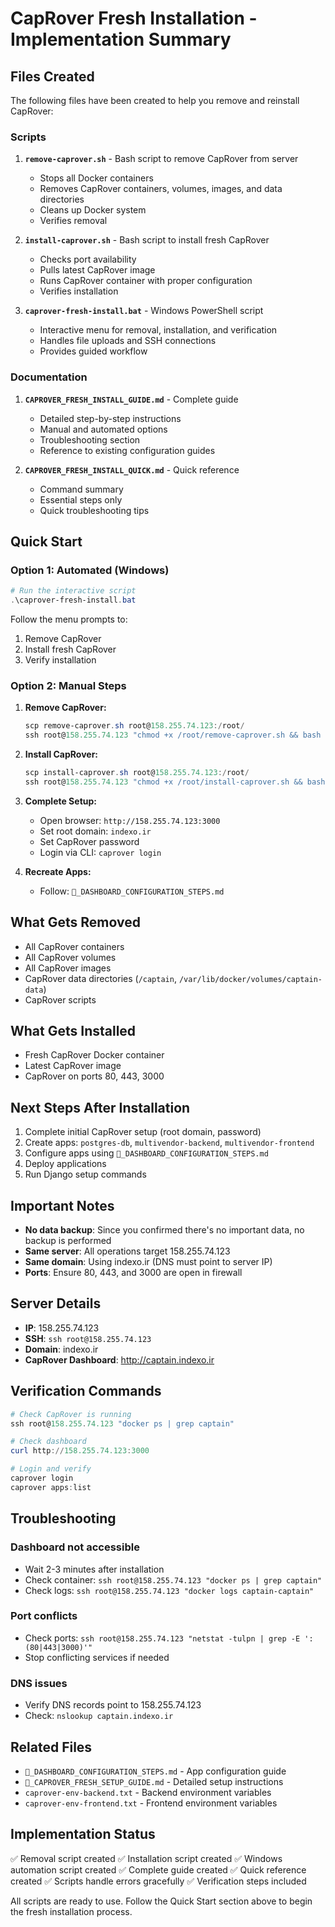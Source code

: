 # CapRover Fresh Installation - Implementation Summary

## Files Created

The following files have been created to help you remove and reinstall CapRover:

### Scripts

1. **`remove-caprover.sh`** - Bash script to remove CapRover from server
   - Stops all Docker containers
   - Removes CapRover containers, volumes, images, and data directories
   - Cleans up Docker system
   - Verifies removal

2. **`install-caprover.sh`** - Bash script to install fresh CapRover
   - Checks port availability
   - Pulls latest CapRover image
   - Runs CapRover container with proper configuration
   - Verifies installation

3. **`caprover-fresh-install.bat`** - Windows PowerShell script
   - Interactive menu for removal, installation, and verification
   - Handles file uploads and SSH connections
   - Provides guided workflow

### Documentation

1. **`CAPROVER_FRESH_INSTALL_GUIDE.md`** - Complete guide
   - Detailed step-by-step instructions
   - Manual and automated options
   - Troubleshooting section
   - Reference to existing configuration guides

2. **`CAPROVER_FRESH_INSTALL_QUICK.md`** - Quick reference
   - Command summary
   - Essential steps only
   - Quick troubleshooting tips

## Quick Start

### Option 1: Automated (Windows)

```powershell
# Run the interactive script
.\caprover-fresh-install.bat
```

Follow the menu prompts to:
1. Remove CapRover
2. Install fresh CapRover
3. Verify installation

### Option 2: Manual Steps

1. **Remove CapRover:**
   ```powershell
   scp remove-caprover.sh root@158.255.74.123:/root/
   ssh root@158.255.74.123 "chmod +x /root/remove-caprover.sh && bash /root/remove-caprover.sh"
   ```

2. **Install CapRover:**
   ```powershell
   scp install-caprover.sh root@158.255.74.123:/root/
   ssh root@158.255.74.123 "chmod +x /root/install-caprover.sh && bash /root/install-caprover.sh"
   ```

3. **Complete Setup:**
   - Open browser: `http://158.255.74.123:3000`
   - Set root domain: `indexo.ir`
   - Set CapRover password
   - Login via CLI: `caprover login`

4. **Recreate Apps:**
   - Follow: `📱_DASHBOARD_CONFIGURATION_STEPS.md`

## What Gets Removed

- All CapRover containers
- All CapRover volumes
- All CapRover images
- CapRover data directories (`/captain`, `/var/lib/docker/volumes/captain-data`)
- CapRover scripts

## What Gets Installed

- Fresh CapRover Docker container
- Latest CapRover image
- CapRover on ports 80, 443, 3000

## Next Steps After Installation

1. Complete initial CapRover setup (root domain, password)
2. Create apps: `postgres-db`, `multivendor-backend`, `multivendor-frontend`
3. Configure apps using `📱_DASHBOARD_CONFIGURATION_STEPS.md`
4. Deploy applications
5. Run Django setup commands

## Important Notes

- **No data backup**: Since you confirmed there's no important data, no backup is performed
- **Same server**: All operations target 158.255.74.123
- **Same domain**: Using indexo.ir (DNS must point to server IP)
- **Ports**: Ensure 80, 443, and 3000 are open in firewall

## Server Details

- **IP**: 158.255.74.123
- **SSH**: `ssh root@158.255.74.123`
- **Domain**: indexo.ir
- **CapRover Dashboard**: http://captain.indexo.ir

## Verification Commands

```powershell
# Check CapRover is running
ssh root@158.255.74.123 "docker ps | grep captain"

# Check dashboard
curl http://158.255.74.123:3000

# Login and verify
caprover login
caprover apps:list
```

## Troubleshooting

### Dashboard not accessible
- Wait 2-3 minutes after installation
- Check container: `ssh root@158.255.74.123 "docker ps | grep captain"`
- Check logs: `ssh root@158.255.74.123 "docker logs captain-captain"`

### Port conflicts
- Check ports: `ssh root@158.255.74.123 "netstat -tulpn | grep -E ':(80|443|3000)'"`
- Stop conflicting services if needed

### DNS issues
- Verify DNS records point to 158.255.74.123
- Check: `nslookup captain.indexo.ir`

## Related Files

- `📱_DASHBOARD_CONFIGURATION_STEPS.md` - App configuration guide
- `🚀_CAPROVER_FRESH_SETUP_GUIDE.md` - Detailed setup instructions
- `caprover-env-backend.txt` - Backend environment variables
- `caprover-env-frontend.txt` - Frontend environment variables

## Implementation Status

✅ Removal script created
✅ Installation script created
✅ Windows automation script created
✅ Complete guide created
✅ Quick reference created
✅ Scripts handle errors gracefully
✅ Verification steps included

All scripts are ready to use. Follow the Quick Start section above to begin the fresh installation process.

